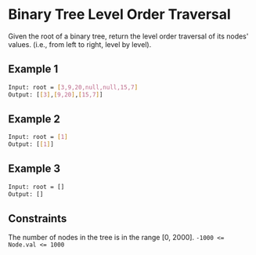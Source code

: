 # Binary Tree Level Order Traversal

Given the root of a binary tree, return the level order traversal of its nodes' values. (i.e., from left to right, level by level).

## Example 1

```bash
Input: root = [3,9,20,null,null,15,7]
Output: [[3],[9,20],[15,7]]
```

## Example 2

```bash
Input: root = [1]
Output: [[1]]
```

## Example 3

```bash
Input: root = []
Output: []
```

## Constraints

The number of nodes in the tree is in the range [0, 2000].
`-1000 <= Node.val <= 1000`
